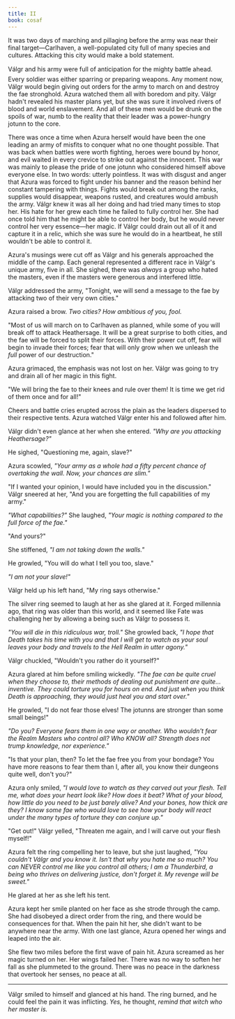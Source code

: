 ```yaml
---
title: II
book: cosaf
---
```

It was two days of marching and pillaging before the army was near their final target—Carlhaven, a well-populated city full of many species and cultures. Attacking this city would make a bold statement.

Válgr and his army were full of anticipation for the mighty battle ahead. Every soldier was either sparring or preparing weapons. Any moment now, Válgr would begin giving out orders for the army to march on and destroy the fae stronghold. Azura watched them all with boredom and pity. Válgr hadn't revealed his master plans yet, but she was sure it involved rivers of blood and world enslavement. And all of these men would be drunk on the spoils of war, numb to the reality that their leader was a power-hungry jotunn to the core.

There was once a time when Azura herself would have been the one leading an army of misfits to conquer what no one thought possible. That was back when battles were worth fighting, heroes were bound by honor, and evil waited in every crevice to strike out against the innocent. This war was mainly to please the pride of one jotunn who considered himself above everyone else. In two words: utterly pointless. It was with disgust and anger that Azura was forced to fight under his banner and the reason behind her constant tampering with things. Fights would break out among the ranks, supplies would disappear, weapons rusted, and creatures would ambush the army. Válgr knew it was all her doing and had tried many times to stop her. His hate for her grew each time he failed to fully control her. She had once told him that he might be able to control her body, but he would never control her very essence—her magic. If Válgr could drain out all of it and capture it in a relic, which she was sure he would do in a heartbeat, he still wouldn't be able to control it.

Azura's musings were cut off as Válgr and his generals approached the middle of the camp. Each general represented a different race in Válgr's unique army, five in all. She sighed, there was _always_ a group who hated the masters, even if the masters were generous and interfered little.

Válgr addressed the army, "Tonight, we will send a message to the fae by attacking two of their very own cities."

Azura raised a brow. _Two cities? How ambitious of you, fool._

"Most of us will march on to Carlhaven as planned, while some of you will break off to attack Heathersage. It will be a great surprise to both cities, and the fae will be forced to split their forces. With their power cut off, fear will begin to invade their forces; fear that will only grow when we unleash the _full_ power of our destruction."

Azura grimaced, the emphasis was not lost on her. Válgr was going to try and drain all of her magic in this fight.

"We will bring the fae to their knees and rule over them! It is time we get rid of them once and for all!"

Cheers and battle cries erupted across the plain as the leaders dispersed to their respective tents. Azura watched Válgr enter his and followed after him.

Válgr didn't even glance at her when she entered. _"Why are you attacking Heathersage?"_

He sighed, "Questioning me, again, slave?"

Azura scowled, _"Your army as a whole had a fifty percent chance of overtaking the wall. Now, your chances are slim."_

"If I wanted your opinion, I would have included you in the discussion." Válgr sneered at her, "And you are forgetting the full capabilities of my army."

_"What capabilities?"_ She laughed, _"Your magic is nothing compared to the full force of the fae."_

"And yours?"

She stiffened, _"I am not taking down the walls."_

He growled, "You will do what I tell you too, slave."

_"I am not your slave!"_

Válgr held up his left hand, "My ring says otherwise."

The silver ring seemed to laugh at her as she glared at it. Forged millennia ago, that ring was older than this world, and it seemed like Fate was challenging her by allowing a being such as Válgr to possess it.

_"You will die in this ridiculous war, troll."_ She growled back, _"I hope that Death takes his time with you and that I will get to watch as your soul leaves your body and travels to the Hell Realm in utter agony."_

Válgr chuckled, "Wouldn't you rather do it yourself?"

Azura glared at him before smiling wickedly. _"The fae can be quite cruel when they choose to, their methods of dealing out punishment are quite... inventive. They could torture you for hours on end. And just when you think Death is approaching, they would just heal you and start over."_

He growled, "I do not fear those elves! The jotunns are stronger than some small beings!"

_"Do you? Everyone fears them in one way or another. Who wouldn't fear the Realm Masters who control all? Who KNOW all? Strength does not trump knowledge, nor experience."_

"Is that your plan, then? To let the fae free you from your bondage? You have more reasons to fear them than I, after all, you know their dungeons quite well, don't you?"

Azura only smiled, _"I would love to watch as they carved out your flesh. Tell me, what does your heart look like? How does it beat? What of your blood, how little do you need to be just barely alive? And your bones, how thick are they? I know some fae who would love to see how your body will react under the many types of torture they can conjure up."_

"Get out!" Válgr yelled, "Threaten me again, and I will carve out your flesh myself!"

Azura felt the ring compelling her to leave, but she just laughed, _"You couldn't Válgr and you know it. Isn't that why you hate me so much? You can NEVER control me like you control all others; I am a Thunderbird, a being who thrives on delivering justice, don't forget it. My revenge will be sweet."_

He glared at her as she left his tent.

Azura kept her smile planted on her face as she strode through the camp. She had disobeyed a direct order from the ring, and there would be consequences for that. When the pain hit her, she didn't want to be anywhere near the army. With one last glance, Azura opened her wings and leaped into the air.

She flew two miles before the first wave of pain hit. Azura screamed as her magic turned on her. Her wings failed her. There was no way to soften her fall as she plummeted to the ground. There was no peace in the darkness that overtook her senses, no peace at all.

---

Válgr smiled to himself and glanced at his hand. The ring burned, and he could feel the pain it was inflicting. _Yes,_ he thought, _remind that witch who her master is._
